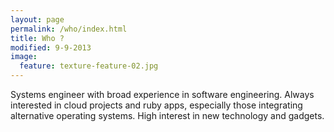```yaml
---
layout: page
permalink: /who/index.html
title: Who ?
modified: 9-9-2013
image:
  feature: texture-feature-02.jpg
---
```

Systems engineer with broad experience in software engineering.
Always interested in cloud projects and ruby apps, especially those integrating alternative operating systems. 
High interest in new technology and gadgets.


